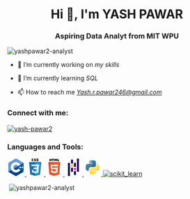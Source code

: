 <h1 align="center">Hi 👋, I'm YASH PAWAR</h1>
<h3 align="center">Aspiring Data Analyt from MIT WPU</h3>

<p align="left"> <img src="https://komarev.com/ghpvc/?username=yashpawar2-analyst&label=Profile%20views&color=0e75b6&style=flat" alt="yashpawar2-analyst" /> </p>

- 🔭 I’m currently working on *my skills*

- 🌱 I’m currently learning *SQL*

- 📫 How to reach me *Yash.r.pawar246@gmail.com*

<h3 align="left">Connect with me:</h3>
<p align="left">
<a href="https://linkedin.com/in/yash-pawar2" target="blank"><img align="center" src="https://raw.githubusercontent.com/rahuldkjain/github-profile-readme-generator/master/src/images/icons/Social/linked-in-alt.svg" alt="yash-pawar2" height="30" width="40" /></a>
</p>

<h3 align="left">Languages and Tools:</h3>
<p align="left"> <a href="https://www.w3schools.com/cpp/" target="_blank" rel="noreferrer"> <img src="https://raw.githubusercontent.com/devicons/devicon/master/icons/cplusplus/cplusplus-original.svg" alt="cplusplus" width="40" height="40"/> </a> <a href="https://www.w3schools.com/css/" target="_blank" rel="noreferrer"> <img src="https://raw.githubusercontent.com/devicons/devicon/master/icons/css3/css3-original-wordmark.svg" alt="css3" width="40" height="40"/> </a> <a href="https://www.w3.org/html/" target="_blank" rel="noreferrer"> <img src="https://raw.githubusercontent.com/devicons/devicon/master/icons/html5/html5-original-wordmark.svg" alt="html5" width="40" height="40"/> </a> <a href="https://pandas.pydata.org/" target="_blank" rel="noreferrer"> <img src="https://raw.githubusercontent.com/devicons/devicon/2ae2a900d2f041da66e950e4d48052658d850630/icons/pandas/pandas-original.svg" alt="pandas" width="40" height="40"/> </a> <a href="https://www.python.org" target="_blank" rel="noreferrer"> <img src="https://raw.githubusercontent.com/devicons/devicon/master/icons/python/python-original.svg" alt="python" width="40" height="40"/> </a> <a href="https://scikit-learn.org/" target="_blank" rel="noreferrer"> <img src="https://upload.wikimedia.org/wikipedia/commons/0/05/Scikit_learn_logo_small.svg" alt="scikit_learn" width="40" height="40"/> </a> </p>

<p>&nbsp;<img align="center" src="https://github-readme-stats.vercel.app/api?username=yashpawar2-analyst&show_icons=true&locale=en" alt="yashpawar2-analyst" /></p>

